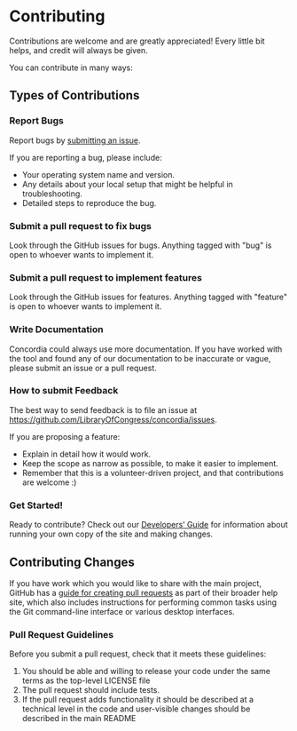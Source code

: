 # Contributing

Contributions are welcome and are greatly appreciated! Every little bit helps, and credit will always be given.

You can contribute in many ways:

## Types of Contributions

### Report Bugs

Report bugs by [submitting an issue](https://github.com/LibraryOfCongress/concordia/issues).

If you are reporting a bug, please include:

-   Your operating system name and version.
-   Any details about your local setup that might be helpful in troubleshooting.
-   Detailed steps to reproduce the bug.

### Submit a pull request to fix bugs

Look through the GitHub issues for bugs. Anything tagged with "bug" is open to whoever wants to implement it.

### Submit a pull request to implement features

Look through the GitHub issues for features. Anything tagged with "feature" is open to whoever wants to implement it.

### Write Documentation

Concordia could always use more documentation. If you have worked with the tool and found any of our documentation to be inaccurate or vague, please submit an issue or a pull request.

### How to submit Feedback

The best way to send feedback is to file an issue at https://github.com/LibraryOfCongress/concordia/issues.

If you are proposing a feature:

-   Explain in detail how it would work.
-   Keep the scope as narrow as possible, to make it easier to implement.
-   Remember that this is a volunteer-driven project, and that contributions
    are welcome :)

### Get Started!

Ready to contribute? Check out our [Developers’ Guide](https://github.com/LibraryOfCongress/concordia/blob/master/docs/for-developers.md)
for information about running your own copy of the site and making changes.

## Contributing Changes

If you have work which you would like to share with the main project, GitHub has
a [guide for creating pull requests](https://help.github.com/articles/creating-a-pull-request/)
as part of their broader help site, which also includes instructions for performing
common tasks using the Git command-line interface or various desktop interfaces.

### Pull Request Guidelines

Before you submit a pull request, check that it meets these guidelines:

1. You should be able and willing to release your code under the same terms as
   the top-level LICENSE file
1. The pull request should include tests.
1. If the pull request adds functionality it should be described at a technical
   level in the code and user-visible changes should be described in the
   main README
